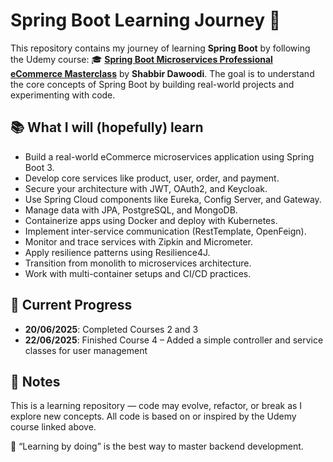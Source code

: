 # Spring Boot Learning Journey 🌱
This repository contains my journey of learning **Spring Boot** by following the Udemy course:
🎓 **[Spring Boot Microservices Professional eCommerce Masterclass](https://www.udemy.com/course/java-spring-boot-microservices-with-spring-cloud-k8s-docker/?couponCode=KEEPLEARNING)** by **Shabbir Dawoodi**.
The goal is to understand the core concepts of Spring Boot by building real-world projects and experimenting with code.

## 📚 What I will (hopefully) learn

- Build a real-world eCommerce microservices application using Spring Boot 3.
- Develop core services like product, user, order, and payment.
- Secure your architecture with JWT, OAuth2, and Keycloak.
- Use Spring Cloud components like Eureka, Config Server, and Gateway.
- Manage data with JPA, PostgreSQL, and MongoDB.
- Containerize apps using Docker and deploy with Kubernetes.
- Implement inter-service communication (RestTemplate, OpenFeign).
- Monitor and trace services with Zipkin and Micrometer.
- Apply resilience patterns using Resilience4J.
- Transition from monolith to microservices architecture.
- Work with multi-container setups and CI/CD practices.

## 🎯 Current Progress

- **20/06/2025**: Completed Courses 2 and 3
- **22/06/2025**: Finished Course 4 – Added a simple controller and service classes for user management

## 📖 Notes
This is a learning repository — code may evolve, refactor, or break as I explore new concepts. All code is based on or inspired by the Udemy course linked above.

🧠 “Learning by doing” is the best way to master backend development.